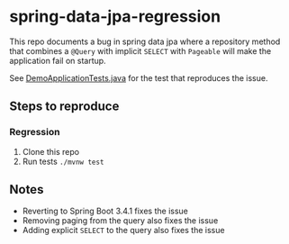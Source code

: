 # spring-data-jpa-regression

This repo documents a bug in spring data jpa where a repository method that combines a `@Query` 
with implicit `SELECT` with `Pageable` will make the application fail on startup.

See [DemoApplicationTests.java](src/test/java/com/example/demo/DemoApplicationTests.java) for the test that reproduces the issue.

## Steps to reproduce

### Regression

1. Clone this repo
2. Run tests `./mvnw test`


## Notes

- Reverting to Spring Boot 3.4.1 fixes the issue
- Removing paging from the query also fixes the issue
- Adding explicit `SELECT` to the query also fixes the issue

